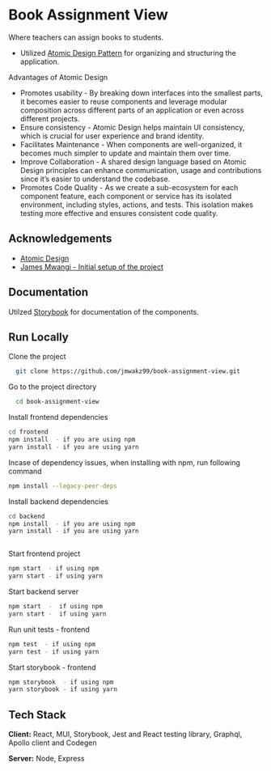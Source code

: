 # Book Assignment View

Where teachers can assign books to students.

- Utilized [Atomic Design Pattern](https://bradfrost.com/) for organizing and structuring the application.

Advantages of Atomic Design

- Promotes usability - By breaking down interfaces into the smallest parts, it becomes easier to reuse components and leverage modular composition across different parts of an application or even across different projects.
- Ensure consistency - Atomic Design helps maintain UI consistency, which is crucial for user experience and brand identity.
- Facilitates Maintenance - When components are well-organized, it becomes much simpler to update and maintain them over time.
- Improve Collaboration - A shared design language based on Atomic Design principles can enhance communication, usage and contributions since it’s easier to understand the codebase.
- Promotes Code Quality - As we create a sub-ecosystem for each component feature, each component or service has its isolated environment, including styles, actions, and tests. This isolation makes testing more effective and ensures consistent code quality.

## Acknowledgements

- [Atomic Design](https://bradfrost.com/)
- [James Mwangi - Initial setup of the project](https://github.com/jamesmwangi55)

## Documentation

Utilzed [Storybook](https://storybook.js.org/) for documentation of the components.

## Run Locally

Clone the project

```bash
  git clone https://github.com/jmwakz99/book-assignment-view.git

```

Go to the project directory

```bash
  cd book-assignment-view
```

Install frontend dependencies

```bash
cd frontend
npm install  - if you are using npm
yarn install - if you are using yarn


```

Incase of dependency issues, when installing with npm, run following command

```bash
npm install --legacy-peer-deps
```

Install backend dependencies

```bash
cd backend
npm install  - if you are using npm
yarn install - if you are using yarn



```

Start frontend project

```bash
npm start  - if using npm
yarn start - if using yarn

```

Start backend server

```bash
npm start  -  if using npm
yarn start -  if using yarn

```

Run unit tests - frontend

```bash
npm test  - if using npm
yarn test - if using yarn

```

Start storybook - frontend

```bash
npm storybook  - if using npm
yarn storybook - if using yarn

```

## Tech Stack

**Client:** React, MUI, Storybook, Jest and React testing library, Graphql, Apollo client and Codegen

**Server:** Node, Express

